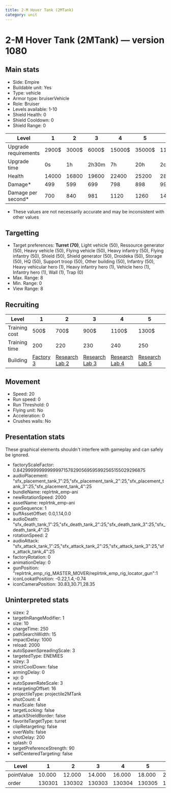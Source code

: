 ```yaml
---
title: 2-M Hover Tank (2MTank)
category: unit
---
```


# 2-M Hover Tank (2MTank) — version 1080

## Main stats

  * Side: Empire
  * Buildable unit: Yes
  * Type: vehicle
  * Armor type: bruiserVehicle
  * Role: Bruiser
  * Levels available: 1-10
  * Shield Health: 0
  * Shield Cooldown: 0
  * Shield Range: 0

|Level               |1    |2    |3    |4     |5     |6      |7      |8      |9       |10      |
|--------------------|-----|-----|-----|------|------|-------|-------|-------|--------|--------|
|Upgrade requirements|2900$|3000$|6000$|15000$|35000$|115000$|200000$|385000$|1250000$|2250000$|
|Upgrade time        |0s   |1h   |2h30m|7h    |20h   |2d12h  |4d     |6d     |1w1d    |1w5d    |
|Health              |14000|16800|19600|22400 |25200 |28000  |30800  |33600  |36400   |42000   |
|Damage*             |499  |599  |699  |798   |898   |998    |1098   |1197   |1297    |1497    |
|Damage per second*  |700  |840  |981  |1120  |1260  |1400   |1541   |1680   |1820    |2101    |

* These values are not necessarily accurate and may be inconsistent with other values

## Targetting

  * Target preferences: **Turret (70)**, Light vehicle (50), Ressource generator (50), Heavy vehicle (50), Flying vehicle (50), Heavy infantry (50), Flying infantry (50), Shield (50), Shield generator (50), Droideka (50), Storage (50), HQ (50), Support troop (50), Other building (50), Infantry (50), Heavy vehicular hero (1), Heavy infantry hero (1), Vehicle hero (1), Infantry hero (1), Wall (1), Trap (0)
  * Max. Range: 8
  * Min. Range: 0
  * View Range: 8

## Recruiting

|Level        |1                              |2                                      |3                                      |4                                      |5                                      |6                                      |7                                      |8                                      |9                                      |10                                      |
|-------------|-------------------------------|---------------------------------------|---------------------------------------|---------------------------------------|---------------------------------------|---------------------------------------|---------------------------------------|---------------------------------------|---------------------------------------|----------------------------------------|
|Training cost|500$                           |700$                                   |900$                                   |1100$                                  |1300$                                  |1500$                                  |1700$                                  |2000$                                  |2100$                                  |2300$                                   |
|Training time|200                            |220                                    |230                                    |240                                    |250                                    |260                                    |270                                    |280                                    |290                                    |300                                     |
|Building     |[Factory 3](empireFactory.html)|[Research Lab 2](empireOffenseLab.html)|[Research Lab 3](empireOffenseLab.html)|[Research Lab 4](empireOffenseLab.html)|[Research Lab 5](empireOffenseLab.html)|[Research Lab 6](empireOffenseLab.html)|[Research Lab 7](empireOffenseLab.html)|[Research Lab 8](empireOffenseLab.html)|[Research Lab 9](empireOffenseLab.html)|[Research Lab 10](empireOffenseLab.html)|

## Movement

  * Speed: 20
  * Run speed: 0
  * Run Threshold: 0
  * Flying unit: No
  * Acceleration: 0
  * Crushes walls: No

## Presentation stats

These graphical elements shouldn't interfere with gameplay and can safely be ignored.

  * factoryScaleFactor: 0.842999999999999971578290569595992565155029296875
  * audioPlacement: "sfx_placement_tank_1":25,"sfx_placement_tank_2":25,"sfx_placement_tank_3":25,"sfx_placement_tank_4":25
  * bundleName: replrtnk_emp-ani
  * newRotationSpeed: 2000
  * assetName: replrtnk_emp-ani
  * gunSequence: 1
  * buffAssetOffset: 0.0,1.14,0.0
  * audioDeath: "sfx_death_tank_1":25,"sfx_death_tank_2":25,"sfx_death_tank_3":25,"sfx_death_tank_4":25
  * rotationSpeed: 2
  * audioAttack: "sfx_attack_tank_1":25,"sfx_attack_tank_2":25,"sfx_attack_tank_3":25,"sfx_attack_tank_4":25
  * factoryRotation: 0
  * animationDelay: 0
  * gunPosition: "replrtnk_emp_rig_MASTER_MOVER/replrtnk_emp_rig_locator_gun":1
  * iconLookatPosition: -0.22,1.4,-0.74
  * iconCameraPosition: 30.83,30.71,28.35

## Uninterpreted stats

  * sizex: 2
  * targetInRangeModifier: 1
  * size: 10
  * chargeTime: 250
  * pathSearchWidth: 15
  * impactDelay: 1000
  * reload: 2000
  * autoSpawnSpreadingScale: 3
  * targetedType: ENEMIES
  * sizey: 3
  * strictCoolDown: false
  * armingDelay: 0
  * xp: 0
  * autoSpawnRateScale: 3
  * retargetingOffset: 16
  * projectileType: projectile2MTank
  * shotCount: 4
  * maxScale: false
  * targetLocking: false
  * attackShieldBorder: false
  * favoriteTargetType: turret
  * clipRetargeting: false
  * overWalls: false
  * shotDelay: 200
  * splash: 0
  * targetPreferenceStrength: 90
  * selfCenteredTargeting: false

|Level     |1     |2     |3     |4     |5     |6     |7     |8     |9     |10    |
|----------|------|------|------|------|------|------|------|------|------|------|
|pointValue|10.000|12.000|14.000|16.000|18.000|20.000|22.000|24.000|26.000|30.000|
|order     |130301|130302|130303|130304|130305|130306|130307|130308|130309|130310|

